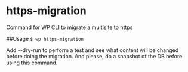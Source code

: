 # https-migration
Command for WP CLI to migrate a multisite to https

##Usage
`$ wp https-migration`

Add --dry-run to perform a test and see what content will be changed before doing the migration. And please, do a snapshot of the DB before using this command.
